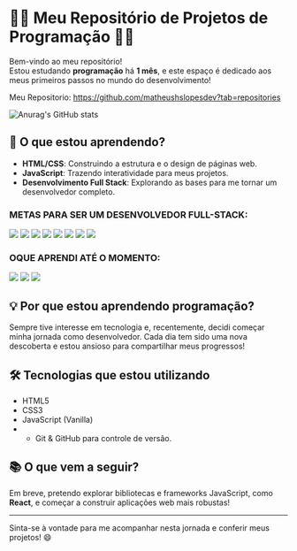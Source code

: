 # 👨‍💻 Meu Repositório de Projetos de Programação 👩‍💻

Bem-vindo ao meu repositório!  
Estou estudando **programação** há **1 mês**, e este espaço é dedicado aos meus primeiros passos no mundo do desenvolvimento!

Meu Repositorio: https://github.com/matheushslopesdev?tab=repositories

![Anurag's GitHub stats](https://github-readme-stats.vercel.app/api?username=matheushslopesdev&show_icons=true)

## 🚀 O que estou aprendendo?

- **HTML/CSS**: Construindo a estrutura e o design de páginas web.
- **JavaScript**: Trazendo interatividade para meus projetos.
- **Desenvolvimento Full Stack**: Explorando as bases para me tornar um desenvolvedor completo.

### METAS PARA SER UM DESENVOLVEDOR FULL-STACK:

<img src = "https://img.shields.io/badge/Node.js-43853D?style=for-the-badge&logo=node.js&logoColor=white"> <img src = "https://img.shields.io/badge/JavaScript-323330?style=for-the-badge&logo=javascript&logoColor=F7DF1E"> <img src = "https://img.shields.io/badge/TypeScript-007ACC?style=for-the-badge&logo=typescript&logoColor=white"> <img src = "https://img.shields.io/badge/React-20232A?style=for-the-badge&logo=react&logoColor=61DAFB"> <img src = "https://img.shields.io/badge/Angular-DD0031?style=for-the-badge&logo=angular&logoColor=white"> <img src = "https://img.shields.io/badge/CSS-239120?&style=for-the-badge&logo=css3&logoColor=white"> <img src = "https://img.shields.io/badge/HTML-239120?style=for-the-badge&logo=html5&logoColor=white"> <img src = "https://img.shields.io/badge/MongoDB-4EA94B?style=for-the-badge&logo=mongodb&logoColor=white">

### OQUE APRENDI ATÉ O MOMENTO:
<img src = "https://img.shields.io/badge/JavaScript-323330?style=for-the-badge&logo=javascript&logoColor=F7DF1E"> <img src = "https://img.shields.io/badge/CSS-239120?&style=for-the-badge&logo=css3&logoColor=white"> <img src = "https://img.shields.io/badge/HTML-239120?style=for-the-badge&logo=html5&logoColor=white">

  
## 💡 Por que estou aprendendo programação?

Sempre tive interesse em tecnologia e, recentemente, decidi começar minha jornada como desenvolvedor. Cada dia tem sido uma nova descoberta e estou ansioso para compartilhar meus progressos!

## 🛠️ Tecnologias que estou utilizando

- HTML5
- CSS3
- JavaScript (Vanilla)
- - Git & GitHub para controle de versão.
  



## 📚 O que vem a seguir?

Em breve, pretendo explorar bibliotecas e frameworks JavaScript, como **React**, e começar a construir aplicações web mais robustas!

---

Sinta-se à vontade para me acompanhar nesta jornada e conferir meus projetos! 😄
